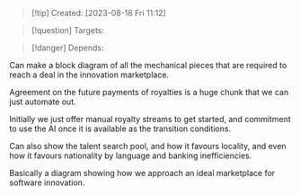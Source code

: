 
>[!tip] Created: [2023-08-18 Fri 11:12]

>[!question] Targets: 

>[!danger] Depends: 

Can make a block diagram of all the mechanical pieces that are required to reach a deal in the innovation marketplace.

Agreement on the future payments of royalties is a huge chunk that we can just automate out.

Initially we just offer manual royalty streams to get started, and commitment to use the AI once it is available as the transition conditions.

Can also show the talent search pool, and how it favours locality, and even how it favours nationality by language and banking inefficiencies.

Basically a diagram showing how we approach an ideal marketplace for software innovation.
